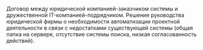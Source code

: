 Договор между юридической компанией-заказчиком системы и дружественной IT-компанией-подрядчиком.
Решение руководства юридической фирмы о необходимости автоматизации проектной деятельности в связи с недостатками существующей системы (общая папка на сервере, отсутствие системы поиска, низкая согласованность действий).
